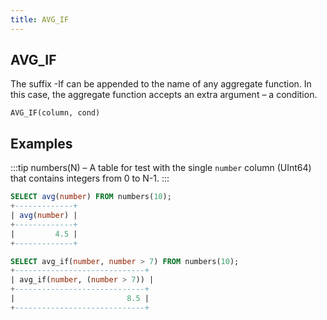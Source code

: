 ```yaml
---
title: AVG_IF
---
```



## AVG_IF

The suffix -If can be appended to the name of any aggregate function. In this case, the aggregate function accepts an extra argument – a condition.

```
AVG_IF(column, cond)
```

## Examples

:::tip numbers(N) – A table for test with the single `number` column (UInt64) that contains integers from 0 to N-1. :::

```sql
SELECT avg(number) FROM numbers(10);
+-------------+
| avg(number) |
+-------------+
|         4.5 |
+-------------+

SELECT avg_if(number, number > 7) FROM numbers(10);
+-----------------------------+
| avg_if(number, (number > 7)) |
+-----------------------------+
|                         8.5 |
+-----------------------------+
```
